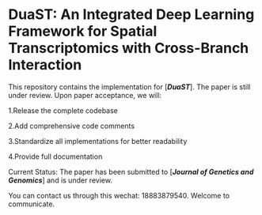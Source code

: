 # DuaST: An Integrated Deep Learning Framework for Spatial Transcriptomics with Cross-Branch Interaction

This repository contains the implementation for [***DuaST***]. The paper is still under review.
Upon paper acceptance, we will:

1.Release the complete codebase  

2.Add comprehensive code comments  

3.Standardize all implementations for better readability  

4.Provide full documentation  

Current Status: The paper has been submitted to [***Journal of Genetics and Genomics***] and is under review.


You can contact us through this wechat: 18883879540.
Welcome to communicate.

